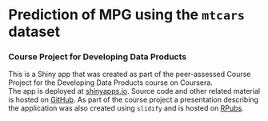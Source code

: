 # Prediction of MPG using the `mtcars` dataset
### Course Project for Developing Data Products

This is a Shiny app that was created as part of the peer-assessed Course Project for the Developing Data Products course on Coursera.  
The app is deployed at [shinyapps.io](https://riglerandras.shinyapps.io/DataproductsCourseProject). Source code and other related material is hosted on [GitHub](https://github.com/riglerandras/DevelopingDataProducts.git). As part of the course project a presentation describing the application was also created using `slidify` and is hosted on [RPubs]().
